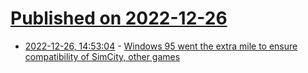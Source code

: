 # [Published on 2022-12-26](index.md)

* [2022-12-26, 14:53:04](https://news.ycombinator.com/item?id=34138028) - [Windows 95 went the extra mile to ensure compatibility of SimCity, other games](https://arstechnica.com/gadgets/2022/10/windows-95-went-the-extra-mile-to-ensure-compatibility-of-simcity-other-games/)

